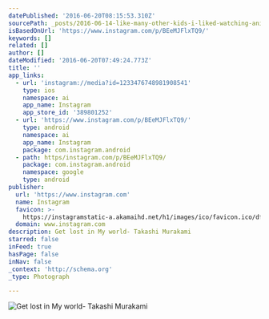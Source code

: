 ```yaml
---
datePublished: '2016-06-20T08:15:53.310Z'
sourcePath: _posts/2016-06-14-like-many-other-kids-i-liked-watching-anime-takashi-murak.md
isBasedOnUrl: 'https://www.instagram.com/p/BEeMJFlxTQ9/'
keywords: []
related: []
author: []
dateModified: '2016-06-20T07:49:24.773Z'
title: ''
app_links:
  - url: 'instagram://media?id=1233476748981908541'
    type: ios
    namespace: ai
    app_name: Instagram
    app_store_id: '389801252'
  - url: 'https://www.instagram.com/p/BEeMJFlxTQ9/'
    type: android
    namespace: ai
    app_name: Instagram
    package: com.instagram.android
  - path: https/instagram.com/p/BEeMJFlxTQ9/
    package: com.instagram.android
    namespace: google
    type: android
publisher:
  url: 'https://www.instagram.com'
  name: Instagram
  favicon: >-
    https://instagramstatic-a.akamaihd.net/h1/images/ico/favicon.ico/dfa85bb1fd63.ico
  domain: www.instagram.com
description: Get lost in My world- Takashi Murakami
starred: false
inFeed: true
hasPage: false
inNav: false
_context: 'http://schema.org'
_type: Photograph

---
```

![Get lost in My world- Takashi Murakami](https://s3-us-west-2.amazonaws.com/the-grid-img/p/682b795d6eaf7fcec5a63ba765b94ed6617c5b3d.jpg)